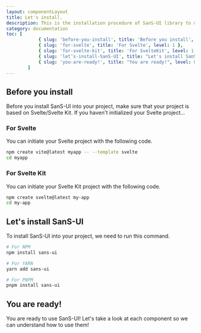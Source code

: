 ```yaml
---
layout: componentLayout
title: Let's install.
description: This is the installation procedure of SanS-UI library to make sure that you are ready to use this library!
category: documentation
toc: [
			{ slug: 'before-you-install', title: 'Before you install', level: 0 },
			{ slug: 'for-svelte', title: 'For Svelte', level: 1 },
			{ slug: 'for-svelte-kit', title: 'For SvelteKit', level: 1 },
			{ slug: 'let’s-install-SanS-UI', title: "Let's install SanS-UI", level: 0 },
			{ slug: 'you-are-ready!', title: "You are ready!", level: 0 },
		]
---
```


<script>
  import { Link } from "$lib"
	import * as Component from "../../../mdsvex/+layout.svelte"
	import CodeBlockWrapper from "../../../mdsvex/components/CodeBlockWrapper.md"
</script>

## Before you install

Before you install SanS-UI into your project, make sure that your project is based on Svelte/Svelte Kit.
If you haven't initialized your Svelte project...

### For Svelte

You can initiate your Svelte project with the following code.

<CodeBlockWrapper title="On your terminal" icon="bash">

```bash
npm create vite@latest myapp -- --template svelte
cd myapp
```

</CodeBlockWrapper>

### For Svelte Kit

You can initiate your Svelte Kit project with the following code.

<CodeBlockWrapper title="On your terminal" icon="bash">

```bash
npm create svelte@latest my-app
cd my-app
```

</CodeBlockWrapper>

## Let's install SanS-UI

To install SanS-UI into your project, we need to run this command.

<CodeBlockWrapper title="On your terminal" icon="bash">

```bash
# For NPM
npm install sans-ui

# For YARN
yarn add sans-ui

# For PNPM
pnpm install sans-ui
```

</CodeBlockWrapper>

## You are ready!

You are ready to use SanS-UI! Let's take a look at each component so we can understand <Link href="/components/button">how to use them</Link>!

<!-- TODO: Next page nevigator -> navigate the users to the page that you intended. -->
